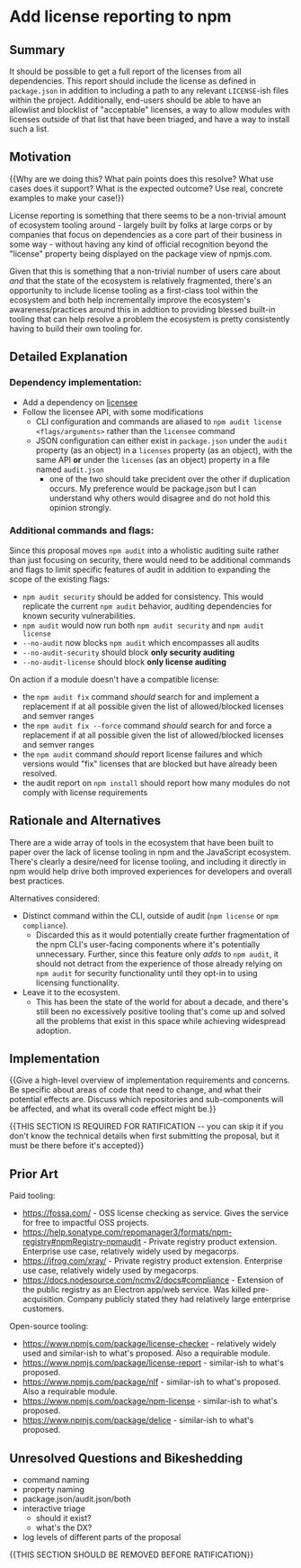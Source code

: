 # Add license reporting to npm

## Summary

It should be possible to get a full report of the licenses from all dependencies. This report should include the license as defined in `package.json` in addition to including a path to any relevant `LICENSE`-ish files within the project. Additionally, end-users should be able to have an allowlist and blocklist of "acceptable" licenses, a way to allow modules with licenses outside of that list that have been triaged, and have a way to install such a list.

## Motivation

{{Why are we doing this? What pain points does this resolve? What use cases does it support? What is the expected outcome? Use real, concrete examples to make your case!}}

License reporting is something that there seems to be a non-trivial amount of ecosystem tooling around - largely built by folks at large corps or by companies that focus on dependencies as a core part of their business in some way - without having any kind of official recognition beyond the "license" property being displayed on the package view of npmjs.com.

Given that this is something that a non-trivial number of users care about _and_ that the state of the ecosystem is relatively fragmented, there's an opportunity to include license tooling as a first-class tool within the ecosystem and both help incrementally improve the ecosystem's awareness/practices around this in addtion to providing blessed built-in tooling that can help resolve a problem the ecosystem is pretty consistently having to build their own tooling for.

## Detailed Explanation

### Dependency implementation:  

- Add a dependency on [licensee](https://www.npmjs.com/package/licensee)
- Follow the licensee API, with some modifications
  - CLI configuration and commands are aliased to `npm audit license <flags/arguments>` rather than the `licensee` command
  - JSON configuration can either exist in `package.json` under the `audit` property (as an object) in a `licenses` property (as an object), with the same API **or** under the `licenses` (as an object) property in a file named `audit.json`
    - one of the two should take precident over the other if duplication occurs. My preference would be package.json but I can understand why others would disagree and do not hold this opinion strongly.

### Additional commands and flags:

Since this proposal moves `npm audit` into a wholistic auditing suite rather than just focusing on security, there would need to be additional commands and flags to limit specific features of audit in addition to expanding the scope of the existing flags:

  - `npm audit security` should be added for consistency. This would replicate the current `npm audit` behavior, auditing dependencies for known security vulnerabilities.
  - `npm audit` would now run both `npm audit security` and `npm audit license`
  - `--no-audit` now blocks `npm audit` which encompasses all audits
  - `--no-audit-security` should block **only security auditing**
  - `--no-audit-license` should block **only license auditing**

On action if a module doesn't have a compatible license:

- the `npm audit fix` command *should* search for and implement a replacement if at all possible given the list of allowed/blocked licenses and semver ranges
- the `npm audit fix --force` command *should* search for and force a replacement if at all possible given the list of allowed/blocked licenses and semver ranges
- the `npm audit` command *should* report license failures and which versions would "fix" licenses that are blocked but have already been resolved.
- the audit report on `npm install` should report how many modules do not comply with license requirements


<!-- Old "Detailed Explanation" - saved for context while drafting.
- It should be possible to get a full report of the licenses from all dependencies.
  - This should be runnable from a single command: `npm audit licenses`
    - Offline (default)
      - This report should collect all licenses via the `license` properties from `package.json` files in `node_modules`.
    - Online (`--online`)
      - This report should have an `--online` mode that will resolve the dependency tree and fetch the entire dependency tree's licenses without needing the modules on disk.
    - Output
      - This report should default to a pretty printed human-readable version.
      - This report should be able to be output as JSON with a `--json` flag.
- It should be possible to define a set of allowed, blocked, and ignored licenses
  - Location
    - This should be able to be defined both in `package.json` or something like `audit.json`.
  - Contents
    - These lists should an be in a `licenses` object with three properties - `allow` (array), `block` (array), and `ignore` (object).
      - If in `package.json`, `licenses` should be a subproperty of `audit`.
      - If in `audit.json`, `licenses` should be a top level property.
      - In `licenses`, `allow` should be an array of values that would _ideally_ be SPDX License Identifiers or SPDX License Expressions but in reality will not end up always being that.
      - In `licenses`, `block` should be an array of values that would _ideally_ be SPDX License Identifiers or SPDX License Expressions but in reality will not end up always being that.
      - In `licenses`, `ignore` should be an object with two properties - `licenses` and `modules`.
        - `licenses` is a list of license values (parsed from `license` in dependencies' `package.json`) to _ignore_ from any kind of checking.
        - `modules` is a list of modules (parsed from `name` in dependencies' `package.json`) to _ignore_ from any kind of checking.
  - Behavior on `npm install`
    - If a `block` property exists, npm should not install any modules on-disk that have a value in `license` that matches any of the values in `block`.
    - All blocked modules and the path they were introduced through should be reported as an `error` or `warn`.
- It should be possible to triage licenses that are on disk (in `node_modules`) or would be resolved in the dependency tree
  - This should be accomplished through `npm audit licenses triage`
    - Offline (default)
      - This report should collect all licenses via the `license` properties from `package.json` files in `node_modules`, filtering out any licenses that are in `allow` and  `block` in addition to any licenses or modules in `ignore`, and provide the user the option to `allow`, `block`, or `ignore` the license, one by one.
    - Online (`--online`)
      - This report should collect all licenses via the `license` properties from `package.json` files from a resolved dependency tree without needing the modules on disk, filtering out any licenses that are in `allow` and  `block` in addition to any licenses or modules in `ignore`, and provide the user the option to `allow`, `block`, or `ignore` the license, one by one.
-->

## Rationale and Alternatives

There are a wide array of tools in the ecosystem that have been built to paper over the lack of license tooling in npm and the JavaScript ecosystem. There's clearly a desire/need for license tooling, and including it directly in npm would help drive both improved experiences for developers and overall best practices.

Alternatives considered:

- Distinct command within the CLI, outside of audit (`npm license` or `npm compliance`).
  - Discarded this as it would potentially create further fragmentation of the npm CLI's user-facing components where it's potentially unnecessary. Further, since this feature only _adds_ to `npm audit`, it should not detract from the experience of those already relying on `npm audit` for security functionality until they opt-in to using licensing functionality.
- Leave it to the ecosystem.
  - This has been the state of the world for about a decade, and there's still been no excessively positive tooling that's come up and solved all the problems that exist in this space while achieving widespread adoption.

## Implementation

{{Give a high-level overview of implementation requirements and concerns. Be specific about areas of code that need to change, and what their potential effects are. Discuss which repositories and sub-components will be affected, and what its overall code effect might be.}}

{{THIS SECTION IS REQUIRED FOR RATIFICATION -- you can skip it if you don't know the technical details when first submitting the proposal, but it must be there before it's accepted}}

## Prior Art

Paid tooling:

- https://fossa.com/ - OSS license checking as service. Gives the service for free to impactful OSS projects.
- https://help.sonatype.com/repomanager3/formats/npm-registry#npmRegistry-npmaudit - Private registry product extension. Enterprise use case, relatively widely used by megacorps.
- https://jfrog.com/xray/ - Private registry product extension. Enterprise use case, relatively widely used by megacorps.
- https://docs.nodesource.com/ncmv2/docs#compliance - Extension of the public registry as an Electron app/web service. Was killed pre-acquisition. Company publicly stated they had relatively large enterprise customers.

Open-source tooling:

- https://www.npmjs.com/package/license-checker - relatively widely used and similar-ish to what's proposed. Also a requirable module.
- https://www.npmjs.com/package/license-report - similar-ish to what's proposed.
- https://www.npmjs.com/package/nlf - similar-ish to what's proposed. Also a requirable module.
- https://www.npmjs.com/package/npm-license - similar-ish to what's proposed.
- https://www.npmjs.com/package/delice - similar-ish to what's proposed.

## Unresolved Questions and Bikeshedding

- command naming
- property naming
- package.json/audit.json/both
- interactive triage
  - should it exist?
  - what's the DX?
- log levels of different parts of the proposal

{{THIS SECTION SHOULD BE REMOVED BEFORE RATIFICATION}}
